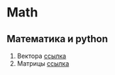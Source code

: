# Math

## Математика и python

1. Вектора [ссылка](https://github.com/520911/math_for_ml/blob/main/Math_1.ipynb)
2. Матрицы [ссылка](https://github.com/520911/math_for_ml/blob/main/Math_2.ipynb)

